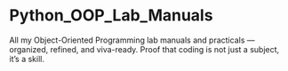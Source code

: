 # Python_OOP_Lab_Manuals
 All my Object-Oriented Programming lab manuals and practicals — organized, refined, and viva-ready. Proof that coding is not just a subject, it’s a skill.
